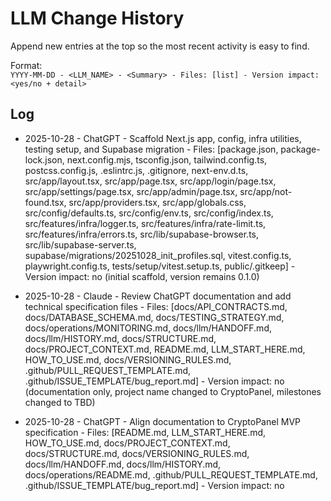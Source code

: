 # LLM Change History

Append new entries at the top so the most recent activity is easy to find.

Format:  
`YYYY-MM-DD - <LLM_NAME> - <Summary> - Files: [list] - Version impact: <yes/no + detail>`

## Log

- 2025-10-28 - ChatGPT - Scaffold Next.js app, config, infra utilities, testing setup, and Supabase migration - Files: [package.json, package-lock.json, next.config.mjs, tsconfig.json, tailwind.config.ts, postcss.config.js, .eslintrc.js, .gitignore, next-env.d.ts, src/app/layout.tsx, src/app/page.tsx, src/app/login/page.tsx, src/app/settings/page.tsx, src/app/admin/page.tsx, src/app/not-found.tsx, src/app/providers.tsx, src/app/globals.css, src/config/defaults.ts, src/config/env.ts, src/config/index.ts, src/features/infra/logger.ts, src/features/infra/rate-limit.ts, src/features/infra/errors.ts, src/lib/supabase-browser.ts, src/lib/supabase-server.ts, supabase/migrations/20251028_init_profiles.sql, vitest.config.ts, playwright.config.ts, tests/setup/vitest.setup.ts, public/.gitkeep] - Version impact: no (initial scaffold, version remains 0.1.0)
- 2025-10-28 - Claude - Review ChatGPT documentation and add technical specification files - Files: [docs/API_CONTRACTS.md, docs/DATABASE_SCHEMA.md, docs/TESTING_STRATEGY.md, docs/operations/MONITORING.md, docs/llm/HANDOFF.md, docs/llm/HISTORY.md, docs/STRUCTURE.md, docs/PROJECT_CONTEXT.md, README.md, LLM_START_HERE.md, HOW_TO_USE.md, docs/VERSIONING_RULES.md, .github/PULL_REQUEST_TEMPLATE.md, .github/ISSUE_TEMPLATE/bug_report.md] - Version impact: no (documentation only, project name changed to CryptoPanel, milestones changed to TBD)

- 2025-10-28 - ChatGPT - Align documentation to CryptoPanel MVP specification - Files: [README.md, LLM_START_HERE.md, HOW_TO_USE.md, docs/PROJECT_CONTEXT.md, docs/STRUCTURE.md, docs/VERSIONING_RULES.md, docs/llm/HANDOFF.md, docs/llm/HISTORY.md, docs/operations/README.md, .github/PULL_REQUEST_TEMPLATE.md, .github/ISSUE_TEMPLATE/bug_report.md] - Version impact: no
